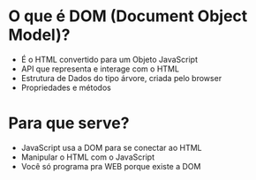 # O que é DOM (Document Object Model)?
  
  * É o HTML convertido para um Objeto JavaScript
  * API que representa e interage com o HTML
  * Estrutura de Dados do tipo árvore, criada pelo browser
  * Propriedades e métodos

# Para que serve?

  * JavaScript usa a DOM para se conectar ao HTML
  * Manipular o HTML com o JavaScript
  * Você só programa pra WEB porque existe a DOM